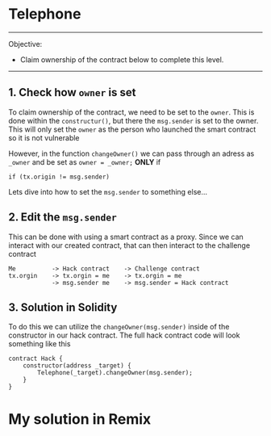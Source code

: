 # Telephone

---
Objective:
- Claim ownership of the contract below to complete this level.
---

## 1. Check how `owner` is set
To claim ownership of the contract, we need to be set to the `owner`. This is done within the `constructur()`, but there the `msg.sender` is set to the owner. This will only set the `owner` as the person who launched the smart contract so it is not vulnerable

However, in the function `changeOwner()` we can pass through an adress as `_owner` and be set as `owner = _owner;` **ONLY** if 

```solidity
if (tx.origin != msg.sender)
```

Lets dive into how to set the `msg.sender` to something else...

## 2. Edit the `msg.sender`
This can be done with using a smart contract as a proxy. Since we can interact with our created contract, that can then interact to the challenge contract

```
Me          -> Hack contract    -> Challenge contract
tx.orgin    -> tx.orgin = me    -> tx.orgin = me
            -> msg.sender me    -> msg.sender = Hack contract
```

## 3. Solution in Solidity
To do this we can utilize the `changeOwner(msg.sender)` inside of the constructor in our hack contract. The full hack contract code will look something like this

```solidity
contract Hack {
    constructor(address _target) {
        Telephone(_target).changeOwner(msg.sender);
    }
}
```

# My solution in Remix